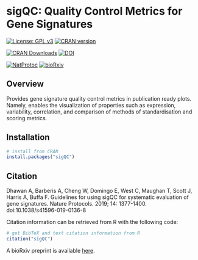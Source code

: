 # sigQC: Quality Control Metrics for Gene Signatures

[![License: GPL v3](https://img.shields.io/badge/License-GPL%20v3-green.svg)](https://www.gnu.org/licenses/gpl-3.0)
[![CRAN version](http://www.r-pkg.org/badges/version/sigQC)](https://CRAN.R-project.org/package=sigQC)

[![CRAN Downloads](http://cranlogs.r-pkg.org/badges/grand-total/sigQC)](https://CRAN.R-project.org/package=sigQC)
[![DOI](https://zenodo.org/badge/DOI/10.5281/zenodo.1319848.svg)](https://doi.org/10.5281/zenodo.1319848)

[![NatProtoc](https://img.shields.io/badge/Nat%20Protoc-10.1038/s41596--019--0136--8-red.svg)](https://www.nature.com/articles/s41596-019-0136-8)
[![bioRxiv](https://img.shields.io/badge/bioRxiv-10.1101/203729-red)](https://www.biorxiv.org/content/10.1101/203729v2)

## Overview

Provides gene signature quality control metrics in publication ready plots.
Namely, enables the visualization of properties such as expression, variability, correlation, and comparison of methods of standardisation and scoring metrics.

## Installation

```r
# install from CRAN
install.packages("sigQC")
```

## Citation

Dhawan A, Barberis A, Cheng W, Domingo E, West C, Maughan T, Scott J, Harris A, Buffa F.
Guidelines for using sigQC for systematic evaluation of gene signatures.
Nature Protocols.
2019; 14: 1377-1400.
doi:10.1038/s41596-019-0136-8

Citation information can be retrieved from R with the following code:

```r
# get BibTeX and text citation information from R
citation("sigQC")
```

A bioRxiv preprint is available [here](https://www.biorxiv.org/content/10.1101/203729v2).
